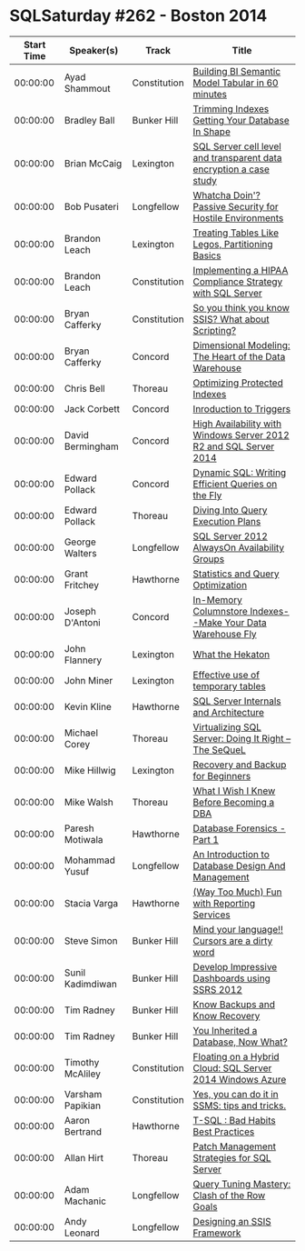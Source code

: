 # SQLSaturday #262 - Boston 2014
Start Time|Speaker(s)|Track|Title
---|---|---|---
00:00:00|Ayad Shammout|Constitution|[Building BI Semantic Model Tabular in 60 minutes](10070.md)
00:00:00|Bradley Ball|Bunker Hill|[Trimming Indexes Getting Your Database In Shape](10149.md)
00:00:00|Brian McCaig|Lexington|[SQL Server cell level and transparent data encryption a case study](10526.md)
00:00:00|Bob Pusateri|Longfellow|[Whatcha Doin'? Passive Security for Hostile Environments](10591.md)
00:00:00|Brandon Leach|Lexington|[Treating Tables Like Legos, Partitioning Basics](10670.md)
00:00:00|Brandon Leach|Constitution|[Implementing a HIPAA Compliance Strategy with SQL Server](10672.md)
00:00:00|Bryan Cafferky|Constitution|[So you think you know SSIS? What about Scripting? ](11024.md)
00:00:00|Bryan Cafferky|Concord|[Dimensional Modeling:  The Heart of the Data Warehouse](11025.md)
00:00:00|Chris Bell|Thoreau|[Optimizing Protected Indexes](11258.md)
00:00:00|Jack Corbett|Concord|[Inroduction to Triggers](11851.md)
00:00:00|David Bermingham|Concord|[High Availability with Windows Server 2012 R2 and SQL Server 2014](12378.md)
00:00:00|Edward Pollack|Concord|[Dynamic SQL: Writing Efficient Queries on the Fly](13831.md)
00:00:00|Edward Pollack|Thoreau|[Diving Into Query Execution Plans](13832.md)
00:00:00|George Walters|Longfellow|[SQL Server 2012 AlwaysOn Availability Groups](14520.md)
00:00:00|Grant Fritchey|Hawthorne|[Statistics and Query Optimization](14731.md)
00:00:00|Joseph D'Antoni|Concord|[In-Memory Columnstore Indexes--Make Your Data Warehouse Fly ](16205.md)
00:00:00|John Flannery|Lexington|[What the Hekaton](16731.md)
00:00:00|John Miner|Lexington|[Effective use of temporary tables](17044.md)
00:00:00|Kevin Kline|Hawthorne|[SQL Server Internals and Architecture](18197.md)
00:00:00|Michael Corey|Thoreau|[Virtualizing SQL Server: Doing It Right – The SeQueL](20242.md)
00:00:00|Mike Hillwig|Lexington|[Recovery and Backup for Beginners](20540.md)
00:00:00|Mike Walsh|Thoreau|[What I Wish I Knew Before Becoming a DBA](20621.md)
00:00:00|Paresh Motiwala|Hawthorne|[Database Forensics - Part 1](21643.md)
00:00:00|Mohammad Yusuf|Longfellow|[An Introduction to Database Design And Management](23794.md)
00:00:00|Stacia Varga|Hawthorne|[(Way Too Much) Fun with Reporting Services ](24658.md)
00:00:00|Steve Simon|Bunker Hill|[Mind your language!!   Cursors are a dirty word](25370.md)
00:00:00|Sunil Kadimdiwan|Bunker Hill|[Develop Impressive Dashboards using SSRS 2012](25874.md)
00:00:00|Tim Radney|Bunker Hill|[Know Backups and Know Recovery](26709.md)
00:00:00|Tim Radney|Bunker Hill|[You Inherited a Database, Now What?](26710.md)
00:00:00|Timothy McAliley|Constitution|[Floating on a Hybrid Cloud: SQL Server 2014  Windows Azure ](26822.md)
00:00:00|Varsham Papikian|Constitution|[Yes, you can do it in SSMS: tips and tricks.](27546.md)
00:00:00|Aaron Bertrand|Hawthorne|[T-SQL : Bad Habits  Best Practices](8909.md)
00:00:00|Allan Hirt|Thoreau|[Patch Management Strategies for SQL Server](9242.md)
00:00:00|Adam Machanic|Longfellow|[Query Tuning Mastery: Clash of the Row Goals](9364.md)
00:00:00|Andy Leonard|Longfellow|[Designing an SSIS Framework ](9511.md)
